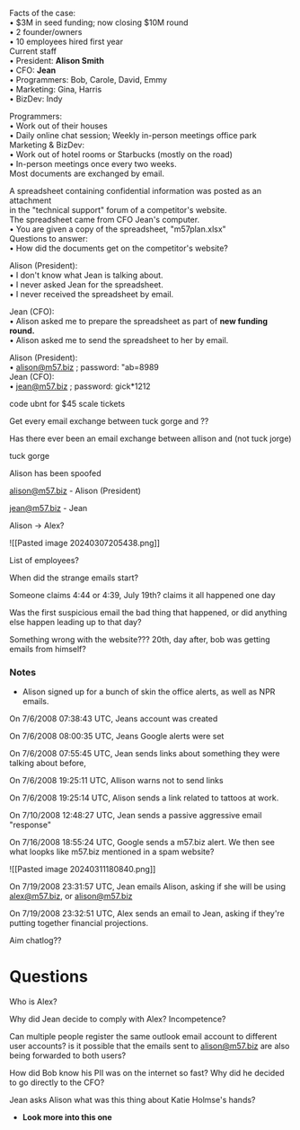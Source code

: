 Facts of the case:  
• $3M in seed funding; now closing $10M round  
• 2 founder/owners  
• 10 employees hired first year  
Current staff  
• President: **Alison Smith**  
• CFO: **Jean**  
• Programmers: Bob, Carole, David, Emmy  
• Marketing: Gina, Harris  
• BizDev: Indy

Programmers:  
• Work out of their houses  
• Daily online chat session; Weekly in-person meetings office park  
Marketing & BizDev:  
• Work out of hotel rooms or Starbucks (mostly on the road)  
• In-person meetings once every two weeks.  
Most documents are exchanged by email.

A spreadsheet containing confidential information was posted as an attachment  
in the "technical support" forum of a competitor's website.  
The spreadsheet came from CFO Jean's computer.  
• You are given a copy of the spreadsheet, "m57plan.xlsx"  
Questions to answer:  
• How did the documents get on the competitor's website?

Alison (President):  
• I don't know what Jean is talking about.  
• I never asked Jean for the spreadsheet.  
• I never received the spreadsheet by email.

Jean (CFO):  
• Alison asked me to prepare the spreadsheet as part of **new funding round.**  
• Alison asked me to send the spreadsheet to her by email.

Alison (President):  
• alison@m57.biz ; password: "ab=8989  
Jean (CFO):  
• jean@m57.biz ; password: gick*1212


code ubnt for $45 scale tickets



Get every email exchange between tuck gorge and ??

Has there ever been an email exchange between allison and (not tuck jorge)

tuck gorge

Alison has been spoofed

alison@m57.biz - Alison (President)

jean@m57.biz - Jean

Alison -> Alex?


![[Pasted image 20240307205438.png]]

List of employees?

When did the strange emails start?

Someone claims 4:44 or 4:39, July 19th? claims it all happened one day

Was the first suspicious email the bad thing that happened, or did anything else happen leading up to that day?

Something wrong with the website??? 20th, day after,
bob was getting emails from himself?


### Notes
- Alison signed up for a bunch of skin the office alerts, as well as NPR emails. 

On 7/6/2008 07:38:43 UTC, Jeans account was created

On 7/6/2008 08:00:35 UTC, Jeans Google alerts were set

On 7/6/2008 07:55:45 UTC, Jean sends links about something they were talking about before, 

On 7/6/2008 19:25:11 UTC, Allison warns not to send links

On 7/6/2008 19:25:14 UTC, Alison sends a link related to tattoos at work.

On 7/10/2008 12:48:27 UTC, Jean sends a passive aggressive email "response"

On 7/16/2008 18:55:24 UTC, Google sends a m57.biz alert. We then see what loopks like m57.biz mentioned in a spam website?

![[Pasted image 20240311180840.png]]

On 7/19/2008 23:31:57 UTC, Jean emails Alison, asking if she will be using alex@m57.biz, or alison@m57.biz

On 7/19/2008 23:32:51 UTC, Alex sends an email to Jean, asking if they're putting together financial projections.  


Aim chatlog??

# Questions

Who is Alex?

Why did Jean decide to comply with Alex? Incompetence?

Can multiple people register the same outlook email account to different user accounts? is it possible that the emails sent to alison@m57.biz are also being forwarded to both users?

How did Bob know his PII was on the internet so fast? Why did he decided to go directly to the CFO? 

Jean asks Alison what was this thing about Katie Holmse's hands?
- **Look more into this one**
